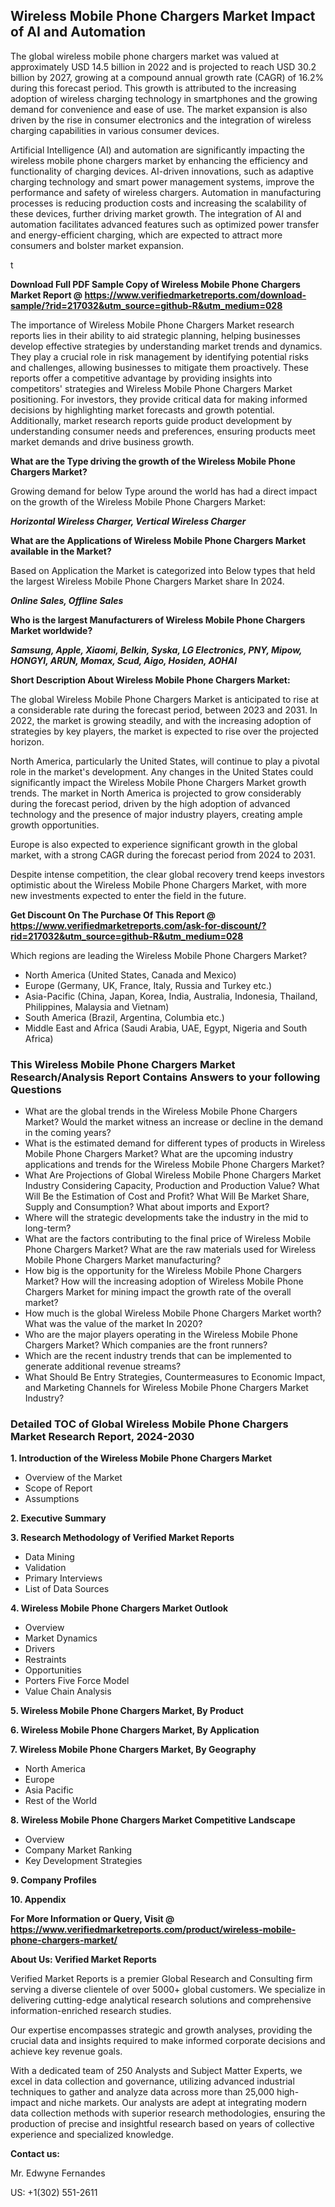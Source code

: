 <h2>Wireless Mobile Phone Chargers Market Impact of AI and Automation</h2><p>The global wireless mobile phone chargers market was valued at approximately USD 14.5 billion in 2022 and is projected to reach USD 30.2 billion by 2027, growing at a compound annual growth rate (CAGR) of 16.2% during this forecast period. This growth is attributed to the increasing adoption of wireless charging technology in smartphones and the growing demand for convenience and ease of use. The market expansion is also driven by the rise in consumer electronics and the integration of wireless charging capabilities in various consumer devices.</p><p>Artificial Intelligence (AI) and automation are significantly impacting the wireless mobile phone chargers market by enhancing the efficiency and functionality of charging devices. AI-driven innovations, such as adaptive charging technology and smart power management systems, improve the performance and safety of wireless chargers. Automation in manufacturing processes is reducing production costs and increasing the scalability of these devices, further driving market growth. The integration of AI and automation facilitates advanced features such as optimized power transfer and energy-efficient charging, which are expected to attract more consumers and bolster market expansion.</p>t</p><p id="" class=""><strong>Download Full PDF Sample Copy of Wireless Mobile Phone Chargers Market Report @ <a href="https://www.verifiedmarketreports.com/download-sample/?rid=217032&utm_source=github-R&utm_medium=028" target="_blank">https://www.verifiedmarketreports.com/download-sample/?rid=217032&utm_source=github-R&utm_medium=028</a></strong></p><p>The importance of&nbsp;Wireless Mobile Phone Chargers Market research reports lies in their ability to aid strategic planning, helping businesses develop effective strategies by understanding market trends and dynamics. They play a crucial role in risk management by identifying potential risks and challenges, allowing businesses to mitigate them proactively. These reports offer a competitive advantage by providing insights into competitors' strategies and Wireless Mobile Phone Chargers Market positioning. For investors, they provide critical data for making informed decisions by highlighting market forecasts and growth potential. Additionally, market research reports guide product development by understanding consumer needs and preferences, ensuring products meet market demands and drive business growth.</p><p><strong>What are the&nbsp;Type driving the growth of the Wireless Mobile Phone Chargers Market?</strong></p><p id="" class="">Growing demand for below Type around the world has had a direct impact on the growth of the Wireless Mobile Phone Chargers Market:</p><em><strong>Horizontal Wireless Charger, Vertical Wireless Charger</strong></em></p><strong>What are the&nbsp;Applications&nbsp;of Wireless Mobile Phone Chargers Market available in the Market?</strong></p><p id="" class="">Based on Application the Market is categorized into Below types that held the largest Wireless Mobile Phone Chargers Market share In 2024.</p><em><strong>Online Sales, Offline Sales</strong></em></p><strong>Who is the largest Manufacturers of Wireless Mobile Phone Chargers Market worldwide?</strong></p><p><em><strong>Samsung, Apple, Xiaomi, Belkin, Syska, LG Electronics, PNY, Mipow, HONGYI, ARUN, Momax, Scud, Aigo, Hosiden, AOHAI</strong></em></p><p id="" class=""><strong>Short Description About Wireless Mobile Phone Chargers Market:</strong></p><p>The global Wireless Mobile Phone Chargers Market is anticipated to rise at a considerable rate during the forecast period, between 2023 and 2031. In 2022, the market is growing steadily, and with the increasing adoption of strategies by key players, the market is expected to rise over the projected horizon.</p><p>North America, particularly the United States, will continue to play a pivotal role in the market's development. Any changes in the United States could significantly impact the Wireless Mobile Phone Chargers Market growth trends. The market in North America is projected to grow considerably during the forecast period, driven by the high adoption of advanced technology and the presence of major industry players, creating ample growth opportunities.</p><p>Europe is also expected to experience significant growth in the global market, with a strong CAGR during the forecast period from 2024 to 2031.</p><p>Despite intense competition, the clear global recovery trend keeps investors optimistic about the Wireless Mobile Phone Chargers Market, with more new investments expected to enter the field in the future.</p><p id="" class=""><strong>Get Discount On The Purchase Of This Report @ <a href="https://www.verifiedmarketreports.com/ask-for-discount/?rid=217032&utm_source=github-R&utm_medium=028" target="_blank">https://www.verifiedmarketreports.com/ask-for-discount/?rid=217032&utm_source=github-R&utm_medium=028</a></strong></p>Which regions are leading the Wireless Mobile Phone Chargers Market?</p><ul><li>North America (United States, Canada and Mexico)</li><li>Europe (Germany, UK, France, Italy, Russia and Turkey etc.)</li><li>Asia-Pacific (China, Japan, Korea, India, Australia, Indonesia, Thailand, Philippines, Malaysia and Vietnam)</li><li>South America (Brazil, Argentina, Columbia etc.)</li><li>Middle East and Africa (Saudi Arabia, UAE, Egypt, Nigeria and South Africa)</li></ul><h3 id="" class="">This Wireless Mobile Phone Chargers Market Research/Analysis Report Contains Answers to your following Questions</h3><ul><li>What are the global trends in the Wireless Mobile Phone Chargers Market? Would the market witness an increase or decline in the demand in the coming years?</li><li>What is the estimated demand for different types of products in Wireless Mobile Phone Chargers Market? What are the upcoming industry applications and trends for the Wireless Mobile Phone Chargers Market?</li><li>What Are Projections of Global Wireless Mobile Phone Chargers Market Industry Considering Capacity, Production and Production Value? What Will Be the Estimation of Cost and Profit? What Will Be Market Share, Supply and Consumption? What about imports and Export?</li><li>Where will the strategic developments take the industry in the mid to long-term?</li><li>What are the factors contributing to the final price of Wireless Mobile Phone Chargers Market? What are the raw materials used for Wireless Mobile Phone Chargers Market manufacturing?</li><li>How big is the opportunity for the Wireless Mobile Phone Chargers Market? How will the increasing adoption of Wireless Mobile Phone Chargers Market for mining impact the growth rate of the overall market?</li><li>How much is the global Wireless Mobile Phone Chargers Market worth? What was the value of the market In 2020?</li><li>Who are the major players operating in the Wireless Mobile Phone Chargers Market? Which companies are the front runners?</li><li>Which are the recent industry trends that can be implemented to generate additional revenue streams?</li><li>What Should Be Entry Strategies, Countermeasures to Economic Impact, and Marketing Channels for Wireless Mobile Phone Chargers Market Industry?</li></ul><h3 id="" class="">Detailed TOC of Global Wireless Mobile Phone Chargers Market Research Report, 2024-2030</h3><p id="" class=""><strong>1. Introduction of the Wireless Mobile Phone Chargers Market</strong></p><ul><li>Overview of the Market</li><li>Scope of Report</li><li>Assumptions</li></ul><p id="" class=""><strong>2. Executive Summary</strong></p><p id="" class=""><strong>3. Research Methodology of Verified Market Reports</strong></p><ul><li>Data Mining</li><li>Validation</li><li>Primary Interviews</li><li>List of Data Sources</li></ul><p id="" class=""><strong>4. Wireless Mobile Phone Chargers Market Outlook</strong></p><ul><li>Overview</li><li>Market Dynamics</li><li>Drivers</li><li>Restraints</li><li>Opportunities</li><li>Porters Five Force Model</li><li>Value Chain Analysis</li></ul><p id="" class=""><strong>5. Wireless Mobile Phone Chargers Market, By Product</strong></p><p id="" class=""><strong>6. Wireless Mobile Phone Chargers Market, By Application</strong></p><p id="" class=""><strong>7. Wireless Mobile Phone Chargers Market, By Geography</strong></p><ul><li>North America</li><li>Europe</li><li>Asia Pacific</li><li>Rest of the World</li></ul><p id="" class=""><strong>8. Wireless Mobile Phone Chargers Market Competitive Landscape</strong></p><ul><li>Overview</li><li>Company Market Ranking</li><li>Key Development Strategies</li></ul><p id="" class=""><strong>9. Company Profiles</strong></p><p id="" class=""><strong>10. Appendix</strong></p><p id="" class=""><strong>For More Information or Query, Visit @ <a href="https://www.verifiedmarketreports.com/product/wireless-mobile-phone-chargers-market/" target="_blank">https://www.verifiedmarketreports.com/product/wireless-mobile-phone-chargers-market/</a></strong></p><p id="" class=""><strong>About Us: Verified Market Reports</strong></p><p id="" class="">Verified Market Reports is a premier Global Research and Consulting firm serving a diverse clientele of over 5000+ global customers. We specialize in delivering cutting-edge analytical research solutions and comprehensive information-enriched research studies.</p><p id="" class="">Our expertise encompasses strategic and growth analyses, providing the crucial data and insights required to make informed corporate decisions and achieve key revenue goals.</p><p id="" class="">With a dedicated team of 250 Analysts and Subject Matter Experts, we excel in data collection and governance, utilizing advanced industrial techniques to gather and analyze data across more than 25,000 high-impact and niche markets. Our analysts are adept at integrating modern data collection methods with superior research methodologies, ensuring the production of precise and insightful research based on years of collective experience and specialized knowledge.</p><p id="" class=""><strong>Contact us:</strong></p><p id="" class="">Mr. Edwyne Fernandes</p><p id="" class="">US: +1(302) 551-2611</p>
